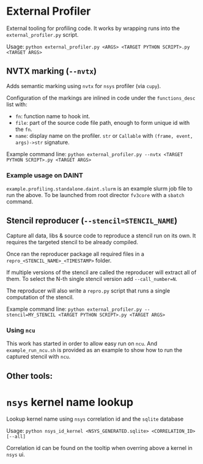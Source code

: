 # External Profiler

External tooling for profiling code.
It works by wrapping runs into the `external_profiler.py` script.

Usage: `python external_profiler.py <ARGS> <TARGET PYTHON SCRIPT>.py <TARGET ARGS>`

## NVTX marking (`--nvtx`)

Adds semantic marking using `nvtx` for `nsys` profiler (via `cupy`).

Configuration of the markings are inlined in code under the `functions_desc` list with:
* `fn`: function name to hook int.
* `file`: part of the source code file path, enough to form unique id with the `fn`.
* `name`: display name on the profiler. `str` or `Callable` with `(frame, event, args)->str` signature.

Example command line: `python external_profiler.py --nvtx <TARGET PYTHON SCRIPT>.py <TARGET ARGS>`

### Example usage on DAINT

`example.profiling.standalone.daint.slurm` is an example slurm job file to run the above. To be launched from
root director `fv3core` with a `sbatch` command.

## Stencil reproducer (`--stencil=STENCIL_NAME`)

Capture all data, libs & source code to reproduce a stencil run on its own. It requires the targeted stencil to be already
compiled.

Once ran the reproducer package all required files in a `repro_<STENCIL_NAME>_<TIMESTAMP>` folder.

If multiple versions of the stencil are called the reproducer will extract all of them. To select the N-th single stencil version add `--call_number=N`.

The reproducer will also write a `repro.py` script that runs a single computation of the stencil.

Example command line: `python external_profiler.py --stencil=MY_STENCIL <TARGET PYTHON SCRIPT>.py <TARGET ARGS>`

### Using `ncu`

This work has started in order to allow easy run on `ncu`. And `example_run_ncu.sh` is provided as an example to show
how to run the captured stencil with `ncu`.


## Other tools:

# `nsys` kernel name lookup

Lookup kernel name using `nsys` correlation id and the `sqlite` database

Usage: `python nsys_id_kernel <NSYS_GENERATED.sqlite> <CORRELATION_ID> [--all]`

Correlation id can be found on the tooltip when overring above a kernel in `nsys` ui.
